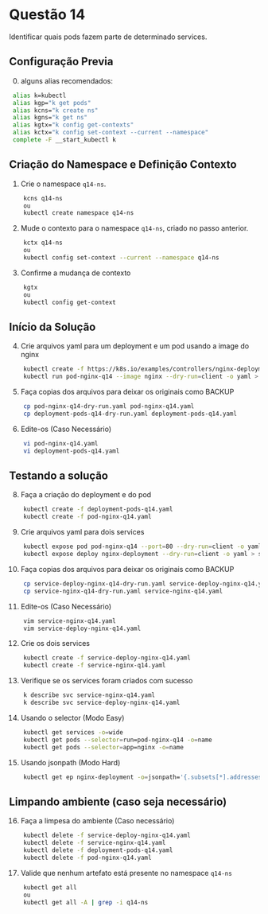 # Questão 14

Identificar quais pods fazem parte de determinado services.

## Configuração Previa
0. alguns alias recomendados:
```bash
 alias k=kubectl
 alias kgp="k get pods"
 alias kcns="k create ns"
 alias kgns="k get ns"
 alias kgtx="k config get-contexts"
 alias kctx="k config set-context --current --namespace"
 complete -F __start_kubectl k
```

## Criação do Namespace e Definição Contexto 
1. Crie o namespace `q14-ns`.
```bash
    kcns q14-ns
    ou
    kubectl create namespace q14-ns
```
2. Mude o contexto para o namespace `q14-ns`, criado no passo anterior.
```bash
    kctx q14-ns
    ou
    kubectl config set-context --current --namespace q14-ns
```
3. Confirme a mudança de contexto
```bash
    kgtx
    ou
    kubectl config get-context
```

## Início da Solução
4. Crie arquivos yaml para um deployment e um pod usando a image do nginx
```bash
    kubectl create -f https://k8s.io/examples/controllers/nginx-deployment.yaml --dry-run=client -o yaml > deployment-pods-q14-dry-run.yaml
    kubectl run pod-nginx-q14 --image nginx --dry-run=client -o yaml > pod-nginx-q14-dry-run.yaml
```
5. Faça copias dos arquivos para deixar os originais como BACKUP
```bash
    cp pod-nginx-q14-dry-run.yaml pod-nginx-q14.yaml
    cp deployment-pods-q14-dry-run.yaml deployment-pods-q14.yaml
```
6. Edite-os (Caso Necessário)
```bash
    vi pod-nginx-q14.yaml
    vi deployment-pods-q14.yaml
```

## Testando a solução
8. Faça a criação do deployment e do pod
```bash
    kubectl create -f deployment-pods-q14.yaml
    kubectl create -f pod-nginx-q14.yaml
```
9. Crie arquivos yaml para dois services
```bash
    kubectl expose pod pod-nginx-q14 --port=80 --dry-run=client -o yaml > service-nginx-q14-dry-run.yaml
    kubectl expose deploy nginx-deployment --dry-run=client -o yaml > service-deploy-nginx-q14-dry-run.yaml
```   
10. Faça copias dos arquivos para deixar os originais como BACKUP
```bash
    cp service-deploy-nginx-q14-dry-run.yaml service-deploy-nginx-q14.yaml
    cp service-nginx-q14-dry-run.yaml service-nginx-q14.yaml
```
11. Edite-os (Caso Necessário)
```bash
    vim service-nginx-q14.yaml
    vim service-deploy-nginx-q14.yaml
```
12. Crie os dois services
```bash
    kubectl create -f service-deploy-nginx-q14.yaml
    kubectl create -f service-nginx-q14.yaml
```
13. Verifique se os services foram criados com sucesso
```bash
    k describe svc service-nginx-q14.yaml
    k describe svc service-deploy-nginx-q14.yaml
```
14. Usando o selector (Modo Easy)
```bash
    kubectl get services -o=wide
    kubectl get pods --selector=run=pod-nginx-q14 -o=name 
    kubectl get pods --selector=app=nginx -o=name
```
15. Usando jsonpath (Modo Hard)
```bash
    kubectl get ep nginx-deployment -o=jsonpath='{.subsets[*].addresses[*].ip}' | tr ' ' '\n' | xargs -I % kubectl get pods -o=name --field-selector=status.podIP=%
```

## Limpando ambiente (caso seja necessário)
16. Faça a limpesa do ambiente (Caso necessário)
```bash
    kubectl delete -f service-deploy-nginx-q14.yaml
    kubectl delete -f service-nginx-q14.yaml
    kubectl delete -f deployment-pods-q14.yaml
    kubectl delete -f pod-nginx-q14.yaml

```
17. Valide que nenhum artefato está presente no namespace `q14-ns`
```bash
    kubectl get all
    ou
    kubectl get all -A | grep -i q14-ns
```